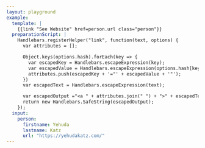 ```yaml
---
layout: playground
example:
  template: |
    {{link "See Website" href=person.url class="person"}}
  preparationScript: |
    Handlebars.registerHelper("link", function(text, options) {
      var attributes = [];

      Object.keys(options.hash).forEach(key => {
        var escapedKey = Handlebars.escapeExpression(key);
        var escapedValue = Handlebars.escapeExpression(options.hash[key]);
        attributes.push(escapedKey + '="' + escapedValue + '"');
      })
      var escapedText = Handlebars.escapeExpression(text);

      var escapedOutput ="<a " + attributes.join(" ") + ">" + escapedText + "</a>";
      return new Handlebars.SafeString(escapedOutput);
    });
  input:
    person:
      firstname: Yehuda
      lastname: Katz
      url: "https://yehudakatz.com/"
---
```

